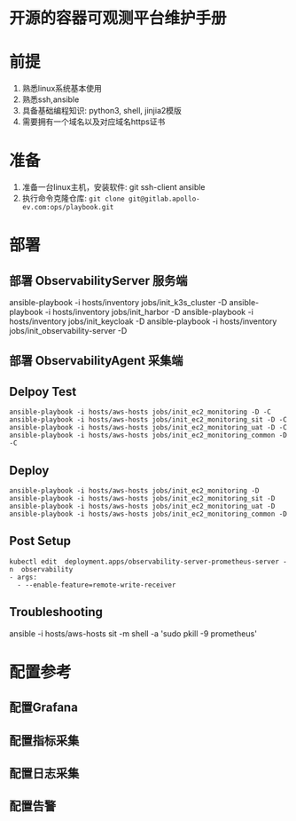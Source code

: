 # 开源的容器可观测平台维护手册

# 前提

1. 熟悉linux系统基本使用
2. 熟悉ssh,ansible
3. 具备基础编程知识: python3, shell, jinjia2模版
4. 需要拥有一个域名以及对应域名https证书 

# 准备

1. 准备一台linux主机，安装软件: git ssh-client ansible
2. 执行命令克隆仓库: `git clone git@gitlab.apollo-ev.com:ops/playbook.git`
 
# 部署

## 部署 ObservabilityServer 服务端

ansible-playbook -i hosts/inventory jobs/init_k3s_cluster -D
ansible-playbook -i hosts/inventory jobs/init_harbor -D
ansible-playbook -i hosts/inventory jobs/init_keycloak -D
ansible-playbook -i hosts/inventory jobs/init_observability-server -D

## 部署 ObservabilityAgent 采集端

## Delpoy Test
```
ansible-playbook -i hosts/aws-hosts jobs/init_ec2_monitoring -D -C
ansible-playbook -i hosts/aws-hosts jobs/init_ec2_monitoring_sit -D -C
ansible-playbook -i hosts/aws-hosts jobs/init_ec2_monitoring_uat -D -C
ansible-playbook -i hosts/aws-hosts jobs/init_ec2_monitoring_common -D -C
```

## Deploy

```
ansible-playbook -i hosts/aws-hosts jobs/init_ec2_monitoring -D
ansible-playbook -i hosts/aws-hosts jobs/init_ec2_monitoring_sit -D
ansible-playbook -i hosts/aws-hosts jobs/init_ec2_monitoring_uat -D
ansible-playbook -i hosts/aws-hosts jobs/init_ec2_monitoring_common -D
```

## Post Setup

```
kubectl edit  deployment.apps/observability-server-prometheus-server -n  observability
- args:
  - --enable-feature=remote-write-receiver
```

## Troubleshooting

ansible -i  hosts/aws-hosts sit -m shell -a 'sudo pkill -9 prometheus'

# 配置参考

## 配置Grafana
## 配置指标采集
## 配置日志采集
## 配置告警
